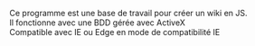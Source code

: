 Ce programme est une base de travail pour créer un wiki en JS. </br>
Il fonctionne avec une BDD gérée avec ActiveX</br>
Compatible avec IE ou Edge en mode de compatibilité IE</br>
